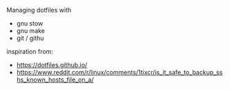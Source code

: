 Managing dotfiles with
 + gnu stow
 + gnu make
 + git / githu


inspiration from:
 + https://dotfiles.github.io/
 + https://www.reddit.com/r/linux/comments/1tixcr/is_it_safe_to_backup_sshs_known_hosts_file_on_a/

